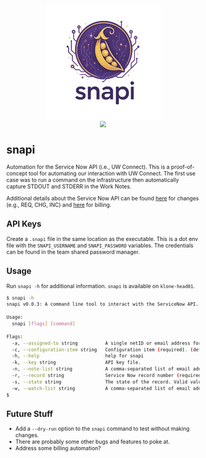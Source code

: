<p align="center">
  <img src="img/logo.png" alt="snapi" style="width:300px;"/>
  <br />
  <a href="https://github.com/UWrc/snapi/actions/workflows/go.yml"><img src="https://github.com/UWrc/snapi/actions/workflows/go.yml/badge.svg?branch=main"></a>
</p>

# snapi

Automation for the Service Now API (i.e., UW Connect). This is a proof-of-concept tool for automating our interaction with UW Connect. The first use case was to run a command on the infrastructure then automatically capture STDOUT and STDERR in the Work Notes.

Additional details about the Service Now API can be found [here](https://uwconnect.uw.edu/kb_view.do?sysparm_article=KB0025022) for changes (e.g., REQ, CHG, INC) and [here](https://uw.service-now.com/now/nav/ui/classic/params/target/kb_view.do%3Fsysparm_article%3DKB0032495) for billing.

## API Keys

Create a `.snapi` file in the same location as the executable. This is a dot env file with the `SNAPI_USERNAME` and `SNAPI_PASSWORD` variables. The credentials can be found in the team shared password manager.

## Usage

Run `snapi -h` for additional information. `snapi` is available on `klone-head01`.

```bash
$ snapi -h
snapi v0.0.3: A command line tool to interact with the ServiceNow API.

Usage:
  snapi [flags] [command]

Flags:
  -a, --assigned-to string          A single netID or email address for the primary contact working on the record.
  -c, --configuration-item string   Configuration item (required). (default "hyak")
  -h, --help                        help for snapi
  -k, --key string                  API key file.
  -n, --note-list string            A comma-separated list of email addresses to add to the work note watch list for this record. This is for all internal (i.e., non-customer) facing communications and notes.
  -r, --record string               Service Now record number (required). Only REQs, CHGs, and INCs supported.
  -s, --state string                The state of the record. Valid values are (o)pen or (r)esolved. (default "open")
  -w, --watch-list string           A comma-separated list of email addresses to add to the watch list for this record. This is for all customer facing communications.
$ 
```

## Future Stuff

* Add a `--dry-run` option to the `snapi` command to test without making changes.
* There are probably some other bugs and features to poke at.
* Address some billing automation?

